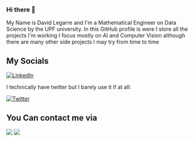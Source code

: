 ### Hi there 👋

My Name is David Legarre and I'm a Mathematical Engineer on Data Science by the UPF university. 
In this GitHub profile is were I store all the projects I'm working I focus mostly on AI and Computer Vision although there are many other side projects I may try from time to time


## My Socials
[![LinkedIn](https://img.shields.io/badge/linkedin-%230077B5.svg?style=for-the-badge&logo=linkedin&logoColor=white)](https://www.linkedin.com/in/david-legarre-saavedra)

I technically have twitter but I barely use it if at all:

[![Twitter](https://img.shields.io/badge/Twitter-%231DA1F2.svg?style=for-the-badge&logo=Twitter&logoColor=white)](https://twitter.com/LegarreDavid)

## You Can contact me via
[![](https://img.shields.io/badge/Gmail-D14836?style=for-the-badge&logo=gmail&logoColor=white)](mailto:davidlegarre1@gmail.com)
[![](https://img.shields.io/badge/Telegram-2CA5E0?style=for-the-badge&logo=telegram&logoColor=white)](https://t.me/DavidLegarre)

<!--
**DavidLegarre/DavidLegarre** is a ✨ _special_ ✨ repository because its `README.md` (this file) appears on your GitHub profile.

Here are some ideas to get you started:

- 🔭 I’m currently working on ...
- 🌱 I’m currently learning ...
- 👯 I’m looking to collaborate on ...
- 🤔 I’m looking for help with ...
- 💬 Ask me about ...
- 📫 How to reach me: ...
- 😄 Pronouns: ...
- ⚡ Fun fact: ...
-->
